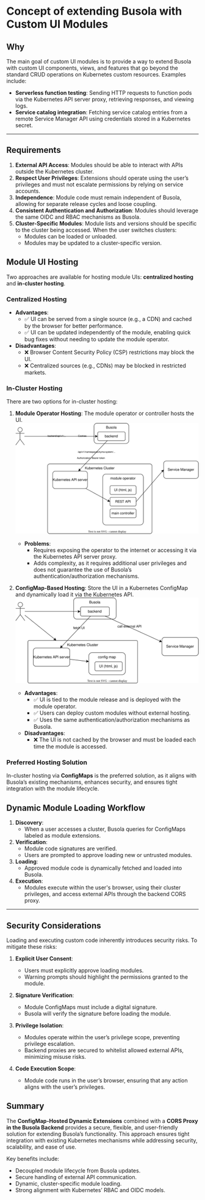
# Concept of extending Busola with Custom UI Modules

## Why

The main goal of custom UI modules is to provide a way to extend Busola with custom UI components, views, and features that go beyond the standard CRUD operations on Kubernetes custom resources. Examples include:

- **Serverless function testing**: Sending HTTP requests to function pods via the Kubernetes API server proxy, retrieving responses, and viewing logs.  
- **Service catalog integration**: Fetching service catalog entries from a remote Service Manager API using credentials stored in a Kubernetes secret.

---

## **Requirements**

1. **External API Access**: Modules should be able to interact with APIs outside the Kubernetes cluster.  
2. **Respect User Privileges**: Extensions should operate using the user’s privileges and must not escalate permissions by relying on service accounts.  
3. **Independence**: Module code must remain independent of Busola, allowing for separate release cycles and loose coupling.  
4. **Consistent Authentication and Authorization**: Modules should leverage the same OIDC and RBAC mechanisms as Busola.  
5. **Cluster-Specific Modules**: Module lists and versions should be specific to the cluster being accessed. When the user switches clusters:
   - Modules can be loaded or unloaded.
   - Modules may be updated to a cluster-specific version.


## **Module UI Hosting**

Two approaches are available for hosting module UIs: **centralized hosting** and **in-cluster hosting**.

### **Centralized Hosting**
- **Advantages**:
  - ✅ UI can be served from a single source (e.g., a CDN) and cached by the browser for better performance.
  - ✅ UI can be updated independently of the module, enabling quick bug fixes without needing to update the module operator.  
- **Disadvantages**:
  - ❌ Browser Content Security Policy (CSP) restrictions may block the UI.
  - ❌ Centralized sources (e.g., CDNs) may be blocked in restricted markets.

### **In-Cluster Hosting**
There are two options for in-cluster hosting:

1. **Module Operator Hosting**: The module operator or controller hosts the UI.  
   ![](./embedded-ui.drawio.svg)
   - **Problems**:
     - Requires exposing the operator to the internet or accessing it via the Kubernetes API server proxy.
     - Adds complexity, as it requires additional user privileges and does not guarantee the use of Busola’s authentication/authorization mechanisms.
   
2. **ConfigMap-Based Hosting**: Store the UI in a Kubernetes ConfigMap and dynamically load it via the Kubernetes API.  
   ![](./configmap-ui.drawio.svg)
   - **Advantages**:
     - ✅ UI is tied to the module release and is deployed with the module operator.
     - ✅ Users can deploy custom modules without external hosting.
     - ✅ Uses the same authentication/authorization mechanisms as Busola.  
   - **Disadvantages**:
     - ❌ The UI is not cached by the browser and must be loaded each time the module is accessed.

### **Preferred Hosting Solution**
In-cluster hosting via **ConfigMaps** is the preferred solution, as it aligns with Busola’s existing mechanisms, enhances security, and ensures tight integration with the module lifecycle.


## **Dynamic Module Loading Workflow**

1. **Discovery**:
   - When a user accesses a cluster, Busola queries for ConfigMaps labeled as module extensions.
2. **Verification**:
   - Module code signatures are verified.
   - Users are prompted to approve loading new or untrusted modules.
3. **Loading**:
   - Approved module code is dynamically fetched and loaded into Busola.
4. **Execution**:
   - Modules execute within the user's browser, using their cluster privileges, and access external APIs through the backend CORS proxy.

---

## **Security Considerations**

Loading and executing custom code inherently introduces security risks. To mitigate these risks:  

1. **Explicit User Consent**:
   - Users must explicitly approve loading modules.
   - Warning prompts should highlight the permissions granted to the module.

2. **Signature Verification**:
   - Module ConfigMaps must include a digital signature.
   - Busola will verify the signature before loading the module.

3. **Privilege Isolation**:
   - Modules operate within the user’s privilege scope, preventing privilege escalation.
   - Backend proxies are secured to whitelist allowed external APIs, minimizing misuse risks.

4. **Code Execution Scope**:
   - Module code runs in the user’s browser, ensuring that any action aligns with the user’s privileges.


## **Summary**

The **ConfigMap-Hosted Dynamic Extensions** combined with a **CORS Proxy in the Busola Backend** provides a secure, flexible, and user-friendly solution for extending Busola’s functionality. This approach ensures tight integration with existing Kubernetes mechanisms while addressing security, scalability, and ease of use.  

Key benefits include:
- Decoupled module lifecycle from Busola updates.
- Secure handling of external API communication.
- Dynamic, cluster-specific module loading.
- Strong alignment with Kubernetes’ RBAC and OIDC models.
